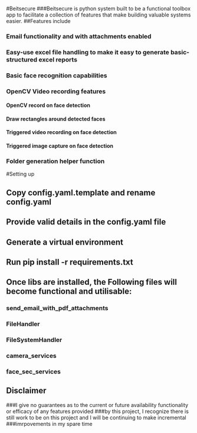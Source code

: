 #Beitsecure
###Beitsecure is python system built to be a functional toolbox app to facilitate a collection of features that make building  valuable systems easier.
##Features include
### Email functionality and with attachments enabled
### Easy-use excel file handling to make it easy to generate basic-structured excel reports
### Basic face recognition capabilities
### OpenCV Video recording features
#### OpenCV record on face detection
#### Draw rectangles around detected faces
#### Triggered video recording on face detection
#### Triggered image capture on face detection
### Folder generation helper function

#Setting up
## Copy config.yaml.template and rename config.yaml
## Provide valid details in the config.yaml file
## Generate a virtual environment
## Run pip install -r requirements.txt
## Once libs are installed, the Following files will become functional and utilisable:   
### send_email_with_pdf_attachments
### FileHandler
### FileSystemHandler
### camera_services
### face_sec_services

## Disclaimer
###I give no guarantees as to the current or future availability functionality or efficacy of any features provided 
###by this project, I recognize there is still work to be on this project and I will be continuing to make incremental 
###imrpovements in my spare time
